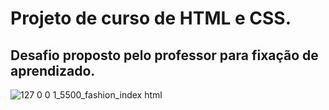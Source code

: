 # Projeto de curso de HTML e CSS.
## Desafio proposto pelo professor para fixação de aprendizado.
![127 0 0 1_5500_fashion_index html](https://user-images.githubusercontent.com/56377327/109547719-7b80ce00-7aaa-11eb-86af-1bd48207c8be.png)

